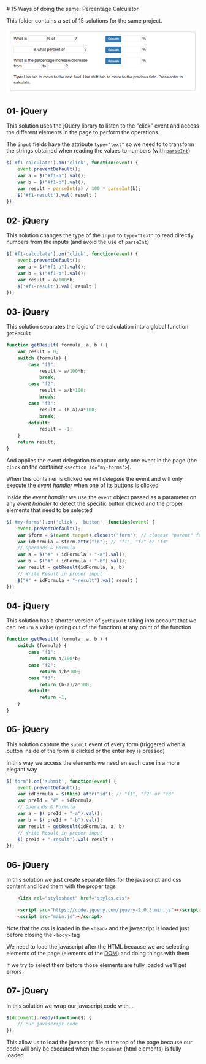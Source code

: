 # 15 Ways of doing the same: Percentage Calculator

This folder contains a set of 15 solutions for the same project. 

![percentage view](img/percentage-view.png)

## 01- jQuery 

This solution uses the jQuery library to listen to the "click" event and access the different elements in the page to perform the operations.

The `input` fields have the attribute `type="text"` so we need to to transform the strings obtained when reading the values to numbers (with [`parseInt`](https://developer.mozilla.org/en-US/docs/Web/JavaScript/Reference/Global_Objects/parseInt))

```javascript
$('#f1-calculate').on('click', function(event) {
    event.preventDefault();
    var a = $("#f1-a").val();
    var b = $("#f1-b").val();
    var result = parseInt(a) / 100 * parseInt(b);
    $('#f1-result').val( result )
});
```

## 02- jQuery

This solution changes the type of the `input` to `type="text"` to read directly numbers from the inputs (and avoid the use of `parseInt`)

```javascript
$('#f1-calculate').on('click', function(event) {
    event.preventDefault();
    var a = $("#f1-a").val();
    var b = $("#f1-b").val();
    var result = a/100*b;
    $('#f1-result').val( result )
});
```

## 03- jQuery

This solution separates the logic of the calculation into a global function `getResult`

```javascript
function getResult( formula, a, b ) {
    var result = 0;
    switch (formula) {
        case "f1":
            result = a/100*b;
            break;
        case "f2":
            result = a/b*100;
            break;
        case "f3":
            result = (b-a)/a*100;
            break;
        default:
            result = -1;
    }
    return result;
}
```

And applies the event delegation to capture only one event in the page (the `click` on the container `<section id="my-forms">`). 

When this container is clicked we will _delegate_ the event and will only execute the _event handler_ when one of its buttons is clicked

Inside the _event handler_ we use the `event` object passed as a parameter on any _event handler_ to detect the specific button clicked and the proper elements that need to be selected

```javascript
$('#my-forms').on('click', 'button', function(event) {
    event.preventDefault();
    var $form = $(event.target).closest("form"); // closest "parent" form
    var idFormula = $form.attr("id"); // "f1", "f2" or "f3"
    // Operands & Formula
    var a = $("#" + idFormula + "-a").val();
    var b = $("#" + idFormula + "-b").val();
    var result = getResult(idFormula, a, b)
    // Write Result in proper input
    $("#" + idFormula + "-result").val( result )
});
```

## 04- jQuery

This solution has a shorter version of `getResult` taking into account that we can `return` a value (going out of the function) at any point of the function

```javascript
function getResult( formula, a, b ) {
    switch (formula) {
        case "f1":
            return a/100*b;
        case "f2":
            return a/b*100;
        case "f3":
            return (b-a)/a*100;
        default:
            return -1;
    }
}
```

## 05- jQuery

This solution capture the `submit` event of every form (triggered when a button inside of the form is clicked or the enter key is pressed)

In this way we access the elements we need en each case in a more elegant way

```javascript
$('form').on('submit', function(event) {
    event.preventDefault();
    var idFormula = $(this).attr("id"); // "f1", "f2" or "f3"
    var preId = "#" + idFormula;
    // Operands & Formula
    var a = $( preId + "-a").val();
    var b = $( preId + "-b").val();
    var result = getResult(idFormula, a, b)
    // Write Result in proper input
    $( preId + "-result").val( result )
});
```

## 06- jQuery

In this solution we just create separate files for the javascript and css content and load them with the proper tags

```html
    <link rel="stylesheet" href="styles.css">
```

```html
    <script src="https://code.jquery.com/jquery-2.0.3.min.js"></script>
    <script src="main.js"></script>
```

Note that the css is loaded in the `<head>` and the javascript is loaded just before closing the `<body>` tag

We need to load the javascript after the HTML because we are selecting elements of the page (elements of the [DOM](https://developer.mozilla.org/en-US/docs/Web/API/Document_Object_Model/Introduction)) and doing things with them

If we try to select them before those elements are fully loaded we'll get errors

## 07- jQuery

In this solution we wrap our javascript code with...

```javascript
$(document).ready(function($) { 
    // our javascript code
});
```

This allow us to load the javascript file at the top of the page because our code will only be executed when the `document` (html elements) is fully loaded

